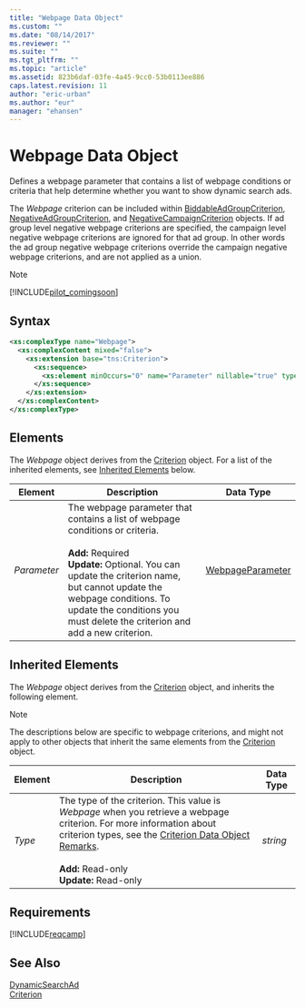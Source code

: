 ```yaml
---
title: "Webpage Data Object"
ms.custom: ""
ms.date: "08/14/2017"
ms.reviewer: ""
ms.suite: ""
ms.tgt_pltfrm: ""
ms.topic: "article"
ms.assetid: 823b6daf-03fe-4a45-9cc0-53b0113ee886
caps.latest.revision: 11
author: "eric-urban"
ms.author: "eur"
manager: "ehansen"
---
```

# Webpage Data Object
Defines a webpage parameter that contains a list of webpage conditions or criteria that help determine whether you want to show dynamic search ads.

The *Webpage* criterion can be included within [BiddableAdGroupCriterion](../campaign-api/biddableadgroupcriterion-data-object.md), [NegativeAdGroupCriterion](../campaign-api/negativeadgroupcriterion-data-object.md), and [NegativeCampaignCriterion](../campaign-api/negativecampaigncriterion-data-object.md) objects. If ad group level negative webpage criterions are specified, the campaign level negative webpage criterions are ignored for that ad group. In other words the ad group negative webpage criterions override the campaign negative webpage criterions, and are not applied as a union.   

> [!NOTE]
> [!INCLUDE[pilot_comingsoon](../campaign-api/includes/pilot-comingsoon.md)]

## Syntax

```xml
<xs:complexType name="Webpage">
  <xs:complexContent mixed="false">
    <xs:extension base="tns:Criterion">
      <xs:sequence>
        <xs:element minOccurs="0" name="Parameter" nillable="true" type="tns:WebpageParameter"/>
      </xs:sequence>
    </xs:extension>
  </xs:complexContent>
</xs:complexType>
```

## <a name="Elements"></a>Elements
The *Webpage* object derives from the [Criterion](../campaign-api/criterion-data-object.md) object. For a list of the inherited elements, see [Inherited Elements](#InheritedElements) below.

|Element|Description|Data Type|
|-----------|---------------|-------------|
|*Parameter*|The webpage parameter that contains a list of webpage conditions or criteria.<br/><br/>**Add:** Required<br/>**Update:** Optional. You can update the criterion name, but cannot update the webpage conditions. To update the conditions you must delete the criterion and add a new criterion.|[WebpageParameter](../campaign-api/webpageparameter-data-object.md)|

## <a name="InheritedElements"></a>Inherited Elements
The *Webpage* object derives from the [Criterion](../campaign-api/criterion-data-object.md) object, and inherits the following element. 

> [!NOTE]
> The descriptions below are specific to webpage criterions, and might not apply to other objects that inherit the same elements from the [Criterion](../campaign-api/criterion-data-object.md) object.

|Element|Description|Data Type|
|-----------|---------------|-------------|
|*Type*|The type of the criterion. This value is *Webpage* when you retrieve a webpage criterion. For more information about criterion types, see the [Criterion Data Object Remarks](../campaign-api/criterion-data-object.md#remarks).<br/><br/>**Add:** Read-only<br/>**Update:** Read-only|*string*|

## Requirements
[!INCLUDE[reqcamp](../campaign-api/includes/reqcamp.md)]
## See Also
[DynamicSearchAd](../campaign-api/dynamicsearchad-data-object.md)  
[Criterion](../campaign-api/criterion-data-object.md)  

